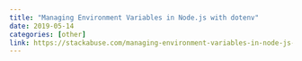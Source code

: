 ```yaml
---
title: "Managing Environment Variables in Node.js with dotenv"
date: 2019-05-14
categories: [other]
link: https://stackabuse.com/managing-environment-variables-in-node-js-with-dotenv/
---
```

